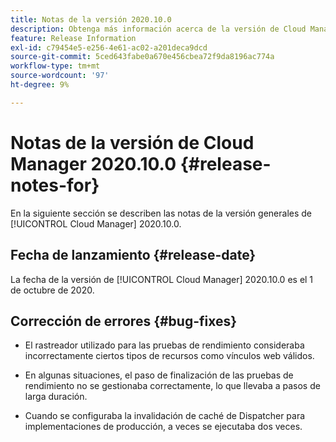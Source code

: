 ```yaml
---
title: Notas de la versión 2020.10.0
description: Obtenga más información acerca de la versión de Cloud Manager 2020.10.0.
feature: Release Information
exl-id: c79454e5-e256-4e61-ac02-a201deca9dcd
source-git-commit: 5ced643fabe0a670e456cbea72f9da8196ac774a
workflow-type: tm+mt
source-wordcount: '97'
ht-degree: 9%

---
```


# Notas de la versión de Cloud Manager 2020.10.0 {#release-notes-for}

En la siguiente sección se describen las notas de la versión generales de [!UICONTROL Cloud Manager] 2020.10.0.

## Fecha de lanzamiento {#release-date}

La fecha de la versión de [!UICONTROL Cloud Manager] 2020.10.0 es el 1 de octubre de 2020.

## Corrección de errores {#bug-fixes}

* El rastreador utilizado para las pruebas de rendimiento consideraba incorrectamente ciertos tipos de recursos como vínculos web válidos.

* En algunas situaciones, el paso de finalización de las pruebas de rendimiento no se gestionaba correctamente, lo que llevaba a pasos de larga duración.

* Cuando se configuraba la invalidación de caché de Dispatcher para implementaciones de producción, a veces se ejecutaba dos veces.
